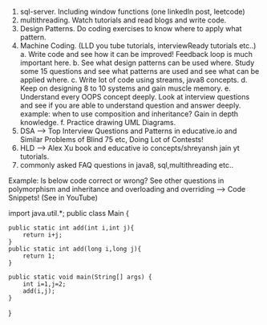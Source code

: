 1. sql-server. Including window functions (one linkedIn post, leetcode)
2. multithreading. Watch tutorials and read blogs and write code.
3. Design Patterns. Do coding exercises to know where to apply what pattern.
4. Machine Coding. (LLD you tube tutorials, interviewReady tutorials etc..)
   a. Write code and see how it can be improved! Feedback loop is much important here.
   b. See what design patterns can be used where. Study some 15 questions and see what patterns are used and see what can be applied where.
   c. Write lot of code using streams, java8 concepts.
   d. Keep on designing 8 to 10 systems and gain muscle memory.
   e. Understand every OOPS concept deeply. Look at interview questions and see if you are able to understand question and answer deeply.
       example: when to use composition and inheritance? Gain in depth knowledge.
   f. Practice drawing UML Diagrams.
5. DSA --> Top Interview Questions and Patterns in educative.io and Similar Problems of Blind 75 etc, Doing Lot of Contests!
6. HLD --> Alex Xu book and educative io concepts/shreyansh jain yt tutorials.
7. commonly asked FAQ questions in java8, sql,multithreading etc.. 

Example: Is below code correct or wrong? See other questions in polymorphism and inheritance and overloading and overriding --> Code Snippets!
(See in YouTube)

import java.util.*;
public class Main
{
    
    public static int add(int i,int j){
        return i+j;
    }
    public static int add(long i,long j){
        return 1;
    }
    
	public static void main(String[] args) {
	    int i=1,j=2;
        add(i,j);
	}
}
